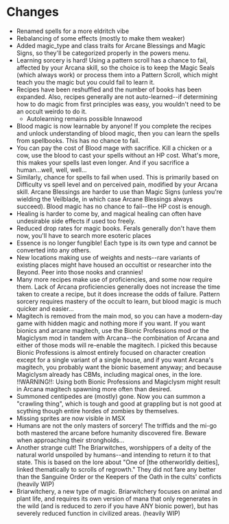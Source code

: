 # Changes

- Renamed spells for a more eldritch vibe
- Rebalancing of some effects (mostly to make them weaker)
- Added magic_type and class traits for Arcane Blessings and Magic Signs, so they'll be categorized properly in the powers menu.
- Learning sorcery is hard! Using a pattern scroll has a chance to fail, affected by your Arcana skill, so the choice is to keep the Magic Seals (which always work) or process them into a Pattern Scroll, which might teach you the magic but you could fail to learn it.
- Recipes have been reshuffled and the number of books has been expanded. Also, recipes generally are not auto-learned--if determining how to do magic from first principles was easy, you wouldn't need to be an occult weirdo to do it. 
  - Autolearning remains possible Innawood
- Blood magic is now learnable by anyone! If you complete the recipes and unlock understanding of blood magic, then you can learn the spells from spellbooks. This has no chance to fail. 
- You can pay the cost of Blood mage with sacrifice. Kill a chicken or a cow, use the blood to cast your spells without an HP cost. What's more, this makes your spells last even longer. And if you sacrifice a human...well, well, well...
- Similarly, chance for spells to fail when used.  This is primarily based on Difficulty vs spell level and on perceived pain, modified by your Arcana skill.  Arcane Blessings are harder to use than Magic Signs (unless you're wielding the Veilblade, in which case Arcane Blessings always succeed). Blood magic has no chance to fail--the HP cost is enough.
- Healing is harder to come by, and magical healing can often have undesirable side effects if used too freely.
- Reduced drop rates for magic books. Ferals generally don't have them now, you'll have to search more esoteric places
- Essence is no longer fungible! Each type is its own type and cannot be converted into any others.
- New locations making use of weights and nests--rare variants of existing places might have housed an occultist or researcher into the Beyond. Peer into those nooks and crannies!
- Many more recipes make use of proficiencies, and some now require them. Lack of Arcana proficiencies generally does not increase the time taken to create a recipe, but it does increase the odds of failure.  Pattern sorcery requires mastery of the occult to learn, but blood magic is much quicker and easier...
- Magitech is removed from the main mod, so you can have a modern-day game with hidden magic and nothing more if you want. If you want bionics and arcane magitech, use the Bionic Professions mod or the Magiclysm mod in tandem with Arcana--the combination of Arcana and either of those mods will re-enable the magitech. I picked this because Bionic Professions is almost entirely focused on character creation except for a single variant of a single house, and if you want Arcana's magitech, you probably want the bionic basement anyway; and because Magiclysm already has CBMs, including magical ones, in the lore. !!WARNING!!: Using both Bionic Professions and Magiclysm might result in Arcana magitech spawning more often than desired.
- Summoned centipedes are (mostly) gone. Now you can summon a "crawling thing", which is tough and good at grappling but is not good at scything though entire hordes of zombies by themselves.
- Missing sprites are now visible in MSX
- Humans are not the only masters of sorcery! The triffids and the mi-go both mastered the arcane before humanity discovered fire. Beware when approaching their strongholds...
- Another strange cult! The Briarwitches, worshippers of a deity of the natural world unspoiled by humans--and intending to return it to that state.  This is based on the lore about "One of [the otherworldly deities], linked thematically to scrolls of regrowth."  They did not fare any better than the Sanguine Order or the Keepers of the Oath in the cults' conficts (heavily WIP)
- Briarwitchery, a new type of magic. Briarwitchery focuses on animal and plant life, and requires its own version of mana that only regenerates in the wild (and is reduced to zero if you have ANY bionic power), but has severely reduced function in civilized areas. (heavily WIP)